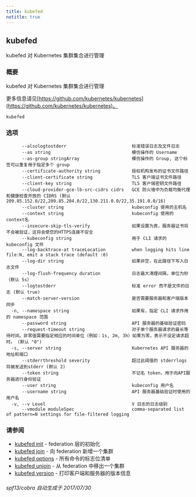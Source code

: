 ```yaml
---
title: kubefed
notitle: true
---
```

## kubefed


kubefed 对 Kubernetes 集群集合进行管理


### 概要



kubefed 对 Kubernetes 集群集合进行管理


更多信息请见[https://github.com/kubernetes/kubernetes](https://github.com/kubernetes/kubernetes)。

```
kubefed
```


### 选项


```
      --alsologtostderr                         标准错误日志及文件日志
      --as string                               模仿操作的 Username
      --as-group stringArray                    模仿操作的 Group, 这个标签可以重复用于指定多个 group
      --certificate-authority string            授权机构发布的证书文件路径
      --client-certificate string               TLS 客户端证书文件路径
      --client-key string                       TLS 客户端密钥文件路径
      --cloud-provider-gce-lb-src-cidrs cidrs   GCE 防火墙中为负载均衡代理和健康检查开放的 CIDRS (默认 209.85.152.0/22,209.85.204.0/22,130.211.0.0/22,35.191.0.0/16)
      --cluster string                          kubeconfig 使用的主机名
      --context string                          kubeconfig 使用的context名
      --insecure-skip-tls-verify                如果设置为真，服务器证书将不会被验证，这将会使您的HTTPS连接不安全
      --kubeconfig string                       用于 CLI 请求的 kubeconfig 文件
      --log-backtrace-at traceLocation          when logging hits line file:N, emit a stack trace (default :0)
      --log-dir string                          如果非空，在此路径下写入日志文件
      --log-flush-frequency duration            日志最大清理间隔，单位为秒（默认 5s）
      --logtostderr                             标准 error 而不是文件的日志 (默认 true)
      --match-server-version                    是否需要服务器和客户端版本同步
  -n, --namespace string                        如果有，指定 CLI 请求作用的 namespace 范围
      --password string                         API 服务器的基础验证密码
      --request-timeout string                  对于单个服务器请求的最长等待时间。非零值需要指定相应的时间单位（例如：1s, 2m, 3h）如果为零，表示不设定请求超时。 (默认 "0")
  -s, --server string                           Kubernetes API 服务器的地址和端口
      --stderrthreshold severity                超过此阈值的 stderrlogs 将被发送到stderr (默认 2)
      --token string                            不记名 token，用于向API服务器进行身份验证
      --user string                             kubeconfig 用户名
      --username string                         API 服务器基础验证时使用的用户名
  -v, --v Level                                 V 日志的日志级别
      --vmodule moduleSpec                      comma-separated list of pattern=N settings for file-filtered logging
```


### 请参阅
* [kubefed init](kubefed_init.md)	 - federation 层的初始化
* [kubefed join](kubefed_join.md)	 - 向 federation 新增一个集群
* [kubefed options](kubefed_options.md)	 - 所有命令的标志位清单
* [kubefed unjoin](kubefed_unjoin.md)	 - 从 federation 中移出一个集群
* [kubefed version](kubefed_version.md)	 - 打印客户端和服务器的版本信息


###### spf13/cobra 自动生成于 2017/07/30

